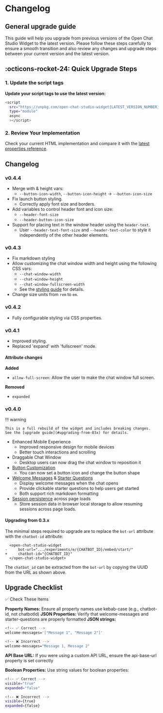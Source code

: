 # Changelog

## General upgrade guide

This guide will help you upgrade from previous versions of the Open Chat Studio Widget to the latest version. Please follow these steps carefully to ensure a smooth transition and also review any changes and upgrade steps between your current version and the latest version.

## :octicons-rocket-24: Quick Upgrade Steps

### 1. Update the script tags

**Update your script tags to use the latest version:**
```bash
<script 
  src="https://unpkg.com/open-chat-studio-widget{LATEST_VERSION_NUMBER}/dist/open-chat-studio-widget/open-chat-studio-widget.js"
  type="module"
  async
  ></script>
```

### 2. Review Your Implementation
Check your current HTML implementation and compare it with the [latest properties reference](reference.md#properties-reference).

## Changelog

### v0.4.4

* Merge with & height vars:
    * `--button-icon-width`, `--button-icon-height` -> `--button-icon-size` 
* Fix launch button styling.
    * Correctly apply font size and borders.
* Add variables to control header font and icon size:
    * `--header-font-size` 
    * `--header-button-icon-size` 
* Support for placing text in the window header using the `header-text`.
    * User `--header-text-font-size` and `--header-text-color` to style it independently of the other header elements. 

### v0.4.3

* Fix markdown styling
* Allow customizing the chat window width and height using the following CSS vars:
    * `--chat-window-width` 
    * `--chat-window-height` 
    * `--chat-window-fullscreen-width`
    * See the [styling guide](./styling.md#chat-window) for details.
* Change size units from `rem` to `em`.

### v0.4.2

* Fully configurable styling via CSS properties.

### v0.4.1

* Improved styling.
* Replaced 'expand' with 'fullscreen' mode.

#### Attribute changes

**Added**

* `allow-full-screen`: Allow the user to make the chat window full screen. 

**Removed**

* `expanded`

### v0.4.0

!!! warning

    This is a full rebuild of the widget and includes breaking changes. See the [upgrade guide](#upgrading-from-03x) for details.

* Enhanced Mobile Experience
    * Improved responsive design for mobile devices
    * Better touch interactions and scrolling
* Draggable Chat Window
    * Desktop users can now drag the chat window to reposition it
* [Button Customization](reference.md#button-customization)
    * You can now set a button icon and change the button shape
* [Welcome Messages](reference.md#welcome-messages) & [Starter Questions](reference.md#starter-questions)
    * Display welcome messages when the chat opens
    * Provide clickable starter questions to help users get started
    * Both support rich markdown formatting
* [Session persistence](reference.md#persistent-sessions) across page loads
    * Store session data in browser local storage to allow resuming sessions across page loads. 

#### Upgrading from 0.3.x

The minimal steps required to upgrade are to replace the `bot-url` attribute with the `chatbot-id` attribute:

``` { .diff .annotate }
  <open-chat-studio-widget
-     bot-url=".../experiments/e/{CHATBOT_ID}/embed/start/"
+     chatbot-id="{CHATBOT_ID}"
  </open-chat-studio-widget>
```

The `chatbot_id` can be extracted from the `bot-url` by copying the UUID from the URL as shown above.


## Upgrade Checklist
✅ Check These Items

**Property Names:** Ensure all property names use kebab-case (e.g., chatbot-id, not chatbotId)
**JSON Properties:** Verify that welcome-messages and starter-questions are properly formatted
**JSON strings:**
```bash
<!-- ✅ Correct -->
welcome-messages='["Message 1", "Message 2"]'

<!-- ❌ Incorrect -->
welcome-messages="Message 1, Message 2"
```

**API Base URL:** If you were using a custom API URL, ensure the api-base-url property is set correctly

**Boolean Properties:** Use string values for boolean properties:
```bash
<!-- ✅ Correct -->
visible="true"
expanded="false"

<!-- ❌ Incorrect -->
visible={true}
expanded={false}
```
